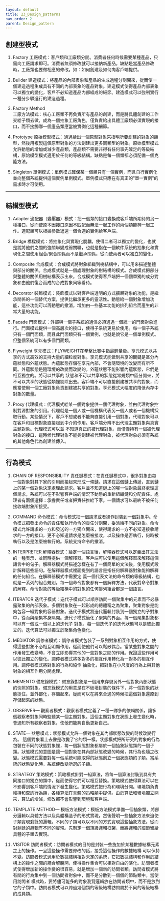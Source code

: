 ```yaml
---
layout: default
title: 23_Design_patterns
nav_order: 2
parent: Design_pattern
---
```


## 創建型模式 
1. Factory
工廠模式：客戶類和工廠類分開。消費者任何時候需要某種產品，只需向工廠請求即可。消費者無須修改就可以接納新產品。缺點是當產品修改時，工廠類也要做相應的修改。如：如何創建及如何向客戶端提供。 

2. Builder
建造模式：將產品的內部表象和產品的生成過程分割開來，從而使一個建造過程生成具有不同的內部表象的產品對象。建造模式使得產品內部表象可以獨立的變化，客戶不必知道產品內部組成的細節。建造模式可以強制實行一種分步驟進行的建造過程。 

3. Factory Method  
工廠方法模式：核心工廠類不再負責所有產品的創建，而是將具體創建的工作交給子類去做，成為一個抽象工廠角色，僅負責給出具體工廠類必須實現的接口，而不接觸哪一個產品類應當被實例化這種細節。 

4. Prototype
原始模型模式：通過給出一個原型對象來指明所要創建的對象的類型，然後用複製這個原型對象的方法創建出更多同類型的對象。原始模型模式允許動態的增加或減少產品類，產品類不需要非得有任何事先確定的等級結構，原始模型模式適用於任何的等級結構。缺點是每一個類都必須配備一個克隆方法。 

5. Singleton
單例模式：單例模式確保某一個類只有一個實例，而且自行實例化並向整個系統提供這個實例單例模式。單例模式只應在有真正的"單一實例"的需求時才可使用。 
---
## 結構型模式 

1. Adapter
適配器（變壓器）模式：把一個類的接口變換成客戶端所期待的另一種接口，從而使原本因接口原因不匹配而無法一起工作的兩個類能夠一起工作。適配類可以根據參數返還一個合適的實例給客戶端。 

2. Bridge
橋樑模式：將抽象化與實現化脫耦，使得二者可以獨立的變化，也就是說將他們之間的強關聯變成弱關聯，也就是指在一個軟件系統的抽象化和實現化之間使用組合/聚合關係而不是繼承關係，從而使兩者可以獨立的變化。 

3. Composite
合成模式：合成模式將對象組織到樹結構中，可以用來描述整體與部分的關係。合成模式就是一個處理對象的樹結構的模式。合成模式把部分與整體的關係用樹結構表示出來。合成模式使得客戶端把一個個單獨的成分對象和由他們復合而成的合成對象同等看待。 

4. Decorator
裝飾模式：裝飾模式以對客戶端透明的方式擴展對象的功能，是繼承關係的一個替代方案，提供比繼承更多的靈活性。動態給一個對象增加功能，這些功能可以再動態的撤消。增加由一些基本功能的排列組合而產生的非常大量的功能。 

5. Facade
門面模式：外部與一個子系統的通信必須通過一個統一的門面對象進行。門面模式提供一個高層次的接口，使得子系統更易於使用。每一個子系統只有一個門面類，而且此門面類只有一個實例，也就是說它是一個單例模式。但整個系統可以有多個門面類。 

6. Flyweight
享元模式：FLYWEIGHT在拳擊比賽中指最輕量級。享元模式以共享的方式高效的支持大量的細粒度對象。享元模式能做到共享的關鍵是區分內蘊狀態和外蘊狀態。內蘊狀態存儲在享元內部，不會隨環境的改變而有所不同。外蘊狀態是隨環境的改變而改變的。外蘊狀態不能影響內蘊狀態，它們是相互獨立的。將可以共享的 狀態和不可以共享的狀態從常規類中區分開來，將不可以共享的狀態從類裡剔除出去。客戶端不可以直接創建被共享的對象，而應當使用一個工廠對象負責創建被共享的對象。享元模式大幅度的降低內存中對象的數量。 

7. Proxy
代理模式：代理模式給某一個對象提供一個代理對象，並由代理對象控制對源對象的引用。代理就是一個人或一個機構代表另一個人或者一個機構採取行動。某些情況下，客戶不想或者不能夠直接引用一個對象，代理對象可以在客戶和目標對象直接起到中介的作用。客戶端分辨不出代理主題對象與真實主題對象。代理模式可以並 不知道真正的被代理對象，而僅僅持有一個被代理對象的接口，這時候代理對象不能夠創建被代理對象，被代理對象必須有系統的其他角色代為創建並傳入。 
---
## 行為模式 

1. CHAIN OF RESPONSIBILITY
責任鏈模式：在責任鏈模式中，很多對象由每一個對象對其下家的引用而接起來形成一條鏈。請求在這個鏈上傳遞，直到鏈上的某一個對象決定處理此請求。客戶並不知道鏈上的哪一個對象最終處理這個請求，系統可以在不影響客戶端的情況下動態的重新組織鏈和分配責任。處理者有兩個選擇：承擔責任或者把責任推給下家。一個請求可以最終不被任何接收端對象所接受。 

2. COMMAND
命令模式：命令模式把一個請求或者操作封裝到一個對象中。命令模式把發出命令的責任和執行命令的責任分割開，委派給不同的對象。命令模式允許請求的一方和發送的一方獨立開來，使得請求的一方不必知道接收請求的一方的接口，更不必知道請求是怎麼被接收，以及操作是否執行，何時被執行以及是怎麼被執行的。系統支持命令的撤消。 

3. INTERPRETER
解釋器模式：給定一個語言後，解釋器模式可以定義出其文法的一種表示，並同時提供一個解釋器。客戶端可以使用這個解釋器來解釋這個語言中的句子。解釋器模式將描述怎樣在有了一個簡單的文法後，使用模式設計解釋這些語句。在解釋器模式裡面提到的語言是指任何解釋器對象能夠解釋的任何組合。在解釋器模式中需要定 義一個代表文法的命令類的等級結構，也就是一系列的組合規則。每一個命令對象都有一個解釋方法，代表對命令對象的解釋。命令對象的等級結構中的對象的任何排列組合都是一個語言。 

4. ITERATOR
迭代子模式：迭代子模式可以順序訪問一個聚集中的元素而不必暴露聚集的內部表象。多個對象聚在一起形成的總體稱之為聚集，聚集對象是能夠包容一組對象的容器對象。迭代子模式將迭代邏輯封裝到一個獨立的子對象中，從而與聚集本身隔開。迭代子模式簡化了聚集的界面。每一個聚集對象都可以有一個或一個以上的迭代子 對象，每一個迭代子的迭代狀態可以是彼此獨立的。迭代算法可以獨立於聚集角色變化。 

5. MEDIATOR
調停者模式：調停者模式包裝了一系列對象相互作用的方式，使得這些對象不必相互明顯作用。從而使他們可以鬆散偶合。當某些對象之間的作用發生改變時，不會立即影響其他的一些對象之間的作用。保證這些作用可以彼此獨立的變化。調停者模式將多對多的相互作用轉化為一對多的相互作用。調停者模式將對象的行為和協作 抽象化，把對象在小尺度的行為上與其他對象的相互作用分開處理。 

6. MEMENTO
備忘錄模式：備忘錄對象是一個用來存儲另外一個對象內部狀態的快照的對象。備忘錄模式的用意是在不破壞封裝的條件下，將一個對象的狀態捉住，並外部化，存儲起來，從而可以在將來合適的時候把這個對象還原到存儲起來的狀態。 

7. OBSERVER—
觀察者模式：觀察者模式定義了一種一隊多的依賴關係，讓多個觀察者對象同時監聽某一個主題對象。這個主題對象在狀態上發生變化時，會通知所有觀察者對象，使他們能夠自動更新自己。 

8. STATE—
狀態模式：狀態模式允許一個對象在其內部狀態改變的時候改變行為。 這個對象看上去像是改變了它的類一樣。狀態模式把所研究的對象的行為包裝在不同的狀態對象裡，每一個狀態對象都屬於一個抽象狀態類的一個子類。狀態模式的意圖是讓一個對象在其內部狀態改變的時候，其行為也隨之改變。狀態模式需要對每一個系統可能取得的狀態創立一個狀態類的子類。當系統的狀態變化時，系統便改變所選的子類。 

9. STRATEGY
策略模式：策略模式針對一組算法，將每一個算法封裝到具有共同接口的獨立的類中，從而使得它們可以相互替換。策略模式使得算法可以在不影響到客戶端的情況下發生變化。策略模式把行為和環境分開。環境類負責維持和查詢行為類，各種算法在具體的策略類中提供。由於算法和環境獨立開來，算法的增減，修改都不會影響到環境和客戶端。 

10. TEMPLATE METHOD—
模板方法模式：模板方法模式準備一個抽象類，將部分邏輯以具體方法以及具體構造子的形式實現，然後聲明一些抽象方法來迫使子類實現剩餘的邏輯。不同的子類可以以不同的方式實現這些抽象方法，從而對剩餘的邏輯有不同的實現。先制定一個頂級邏輯框架，而將邏輯的細節留給具體的子類去實現。 

11. VISITOR
訪問者模式：訪問者模式的目的是封裝一些施加於某種數據結構元素之上的操作。一旦這些操作需要修改的話，接受這個操作的數據結構 可以保持不變。訪問者模式適用於數據結構相對未定的系統，它把數據結構和作用於結構上的操作之間的耦合解脫開，使得操作集合可以相對自由的演化。訪問者模式使得增加新的操作變的很容易，就是增加一個新的訪問者類。訪問者模式將有關的行為集中到一個訪問者對象中，而不是分散到一個個的節點類中。當使用訪問者 模式時，要將儘可能多的對象瀏覽邏輯放在訪問者類中，而不是放到它的子類中。訪問者模式可以跨過幾個類的等級結構訪問屬於不同的等級結構的成員類。